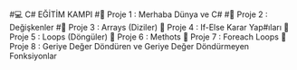 #💻 C# EĞİTİM KAMPI
#💎 Proje 1 : Merhaba Dünya ve C#
#💎 Proje 2 : Değişkenler
#💎 Proje 3 : Arrays (Diziler)
💎 Proje 4 : If-Else Karar Yap#ıları
💎 Proje 5 : Loops (Döngüler)
💎 Proje 6 : Methots
💎 Proje 7 : Foreach Loops
💎 Proje 8 : Geriye Değer Döndüren ve Geriye Değer Döndürmeyen Fonksiyonlar
